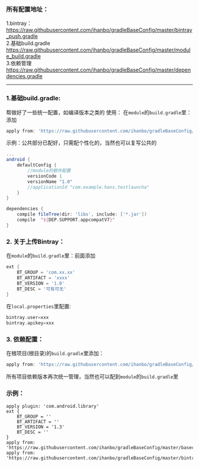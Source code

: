 ### 所有配置地址：
1.bintray：<br>
https://raw.githubusercontent.com/ihanbo/gradleBaseConfig/master/bintray_push.gradle
<br>
2.基础build.gradle<br>
https://raw.githubusercontent.com/ihanbo/gradleBaseConfig/master/module_build.gradle
<br>
3.依赖管理<br>
https://raw.githubusercontent.com/ihanbo/gradleBaseConfig/master/dependencies.gradle
<br>

---


### 1.基础build.gradle:
帮做好了一些统一配置，如编译版本之类的
使用：
在`module`的`build.gradle`里：添加
```gradle
apply from: 'https://raw.githubusercontent.com/ihanbo/gradleBaseConfig/master/baseconfig.gradle'
```
示例：公共部分已配好，只需配个性化的，当然也可以复写公共的
```gradle
...
android {
    defaultConfig {
	    //module的额外配置
        versionCode 1
        versionName "1.0"
        //applicationId "com.example.hans.testlauncha"
    }
}

dependencies {
    compile fileTree(dir: 'libs', include: ['*.jar'])
    compile  "${DEP.SUPPORT.appcompatV7}"
}
```
### 2. 关于上传Bintray：
在`module`的`build.gradle`里：前面添加
```gradle
ext {
    BT_GROUP = 'com.xx.xx'
    BT_ARTIFACT = 'xxxx'
    BT_VERSION = '1.0'
    BT_DESC = '可有可无'
}
```
在`local.properties`里配置:
```gradle
bintray.user=xxx
bintray.apikey=xxx
```
### 3. 依赖配置：
在根项目(根目录)的`build.gradle`里添加：
```gradle
apply from: 'https://raw.githubusercontent.com/ihanbo/gradleBaseConfig/master/dependencies.gradle'
```
所有项目依赖版本再次统一管理，当然也可以配到`module`的`build.gradle`里



### 示例：
```
apply plugin: 'com.android.library'
ext {
    BT_GROUP = ''
    BT_ARTIFACT = ''
    BT_VERSION = '1.3'
    BT_DESC = ''
}
apply from: 'https://raw.githubusercontent.com/ihanbo/gradleBaseConfig/master/baseconfig.gradle'
apply from: 'https://raw.githubusercontent.com/ihanbo/gradleBaseConfig/master/bintray_push.gradle'

```
